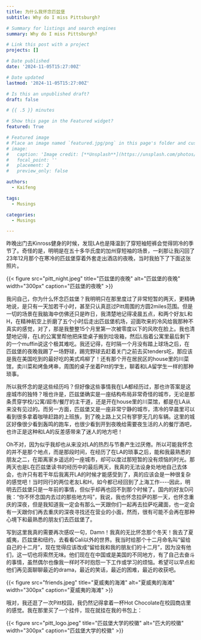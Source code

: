 ```yaml
---
title: 为什么我怀念匹兹堡
subtitle: Why do I miss Pittsburgh?

# Summary for listings and search engines
summary: Why do I miss Pittsburgh?

# Link this post with a project
projects: []

# Date published
date: '2024-11-05T15:27:00Z'

# Date updated
lastmod: '2024-11-05T15:27:00Z'

# Is this an unpublished draft?
draft: false

# {{ .5 }} minutes

# Show this page in the Featured widget?
featured: True

# Featured image
# Place an image named `featured.jpg/png` in this page's folder and customize its options here.
# image:
#   caption: 'Image credit: [**Unsplash**](https://unsplash.com/photos/CpkOjOcXdUY)'
#   focal_point: ''
#   placement: 2
#   preview_only: false

authors:
  - Kaifeng

tags:
  - Musings

categories:
  - Musings

---
```


昨晚出门去Kinross健身的时候，发现LA也是降温到了穿短袖短裤会觉得阴冷的季节了。奇怪的是，明明是在五十多华氏度的加州穿短袖的场景，一刹那让我闪回了23年12月那个在寒冷的匹兹堡穿着外套走出酒店的夜晚，当时我拍下了下面这张照片。

{{< figure src="pitt_night.jpeg" title="匹兹堡的夜晚" alt="匹兹堡的夜晚" width="300px" caption="匹兹堡的夜晚" >}}

我问自己，你为什么怀念匹兹堡？我明明只在那里度过了非常短暂的两天，更精确地说，是只有一天加若干小时，甚至只认真逛过Pitt周围的方圆2miles范围。但是一切的场景在我脑海中仿佛还只是昨日，我清楚地记得凌晨五点，和两个好友L和H，在精神航空上折磨了五个小时后走出匹兹堡机场，迎面吹来的冷风给我那种不真实的感觉，对了，那是我整整15个月里第一次被零度以下的风吹在脸上。我也清楚地记得，在L的公寓里帮他把床垫桌子搬到垃圾箱，然后L指着公寓里最后剩下的一个muffin说这个极其难吃。我还记得，在时隔一个月没有踏上球场之后，在匹兹堡的夜晚我踢了一场野球，踢完野球去赶着关门之前去买tenders吃，那应该是我在美国吃到的最好吃的美式鸡柳了！还有那个开在居民区的house里的川菜馆，卖川菜和烤鱼烤串，周围的桌子坐着Pitt的学生，聊着和LA留学生一样的那种琐事。

所以我怀念的是这些经历吗？但好像这些事情我在LA都经历过，那也许答案是这座城市的独特？哦也许是，匹兹堡确实是一座结构布局非常奇怪的城市，无论是那条贯穿学校/公寓/超市/餐厅的主干道，还是开在house里的川菜馆，都是在LA从来没有见过的。而另一方面，匹兹堡又是一座非常宁静的城市，清冷的早晨里可以看到很多拿着咖啡赶路的上班族，到了晚上路上又只有寥寥无几的车辆。这里的城区好像很少看到轰鸣的跑车，也很少看到开到夜晚给需要夜生活的人的餐厅酒吧，也许正是这种和LA的反差感带来了迷人的地方吧！

Oh不对，因为似乎我却也从来没对LA的热烈与节奏产生过厌倦。所以可能我怀念的并不是那个地点，而是那段时间，在经历了在LA的琐事之后，能和我最熟悉的朋友之二，在距离家乡遥远的一座城市，却可以度过那短暂的没有烦恼的时光。那两天也是L在匹兹堡读书的经历中的最后两天，我真的无法设身处地地自己去体会，也许只有若干年后我离开LA的时候才能感受到了，真的应该会是一种很复杂的感觉吧！当时同行的两位老友L和H，如今都已经回到了上海工作----因此，明明去匹兹堡只是一年前的事情，但似乎却再也回不到那个时候了。国内的好友D问我：“你不怀念国内去过的那些地方吗”，我说，我也怀念拉萨的那一天，也怀念重庆的深夜，但是我知道我一定会有那么一天跟你们一起再去拉萨吃藏面，也一定会有一天跟你们再去重庆的深夜寻找还在营业的小面，然而，很有可能不会再在那种心境下和最熟悉的朋友们去匹兹堡了。

写到这里我真的需要再次感叹一句，Damn！我真的无比怀念那个冬天！我去了夏威夷，匹兹堡和纽约，去看看Cali以外的世界。我当时给那个十二月命名叫“留给自己的十二月”，现在觉得应该改成“留给我和我的朋友们的十二月”，因为没有他们，这一切也将索然无味。他们现在在中国或是美国的不同地方，有了自己去奋斗的事情，虽然偶尔也像我一样时不时抱怨一下工作或学习的烦恼。希望可以早点和他们再见面聊聊最近的drama，最近的笑话，最近的困难，最近的收获吧。

{{< figure src="friends.jpeg" title="夏威夷的海滩" alt="夏威夷的海滩" width="300px" caption="夏威夷的海滩" >}}

哦对，我还逛了一次Pitt校园，我仍然记得拿着一杯Hot Chocolate在校园商店里的感觉。我在那里买了一个挂件，现在就挂在我的书包上：

{{< figure src="pitt_logo.jpeg" title="匹兹堡大学的校徽" alt="匹大的校徽" width="300px" caption="匹兹堡大学的校徽" >}}

<!-- <img src="pitt_logo.jpeg" alt="匹大的校徽" title="匹大的校徽" width="300px" /> -->

